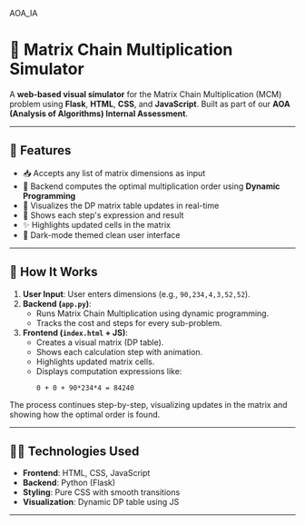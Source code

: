 AOA_IA
# 🔗 Matrix Chain Multiplication Simulator

A **web-based visual simulator** for the Matrix Chain Multiplication (MCM) problem using **Flask**, **HTML**, **CSS**, and **JavaScript**. Built as part of our **AOA (Analysis of Algorithms) Internal Assessment**.

---

## 🚀 Features

- 📥 Accepts any list of matrix dimensions as input
- 🧠 Backend computes the optimal multiplication order using **Dynamic Programming**
- 🧮 Visualizes the DP matrix table updates in real-time
- 📜 Shows each step's expression and result
- ✨ Highlights updated cells in the matrix
- 🎨 Dark-mode themed clean user interface

--- 

## 🧠 How It Works

1. **User Input**: User enters dimensions (e.g., `90,234,4,3,52,52`).
2. **Backend (`app.py`)**:
   - Runs Matrix Chain Multiplication using dynamic programming.
   - Tracks the cost and steps for every sub-problem.
3. **Frontend (`index.html` + JS)**:
   - Creates a visual matrix (DP table).
   - Shows each calculation step with animation.
   - Highlights updated matrix cells.
   - Displays computation expressions like:
     ```
     0 + 0 + 90*234*4 = 84240
     ```

The process continues step-by-step, visualizing updates in the matrix and showing how the optimal order is found.

---

## 🧑‍💻 Technologies Used

- **Frontend**: HTML, CSS, JavaScript
- **Backend**: Python (Flask)
- **Styling**: Pure CSS with smooth transitions
- **Visualization**: Dynamic DP table using JS

---




